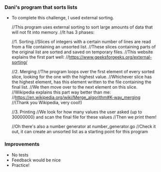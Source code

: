 

### Dani's program that sorts lists

- To complete this challenge, I used external sorting.

	//This program uses external sorting to sort large amounts of data that will not fit into memory.
	//It has 3 phases:

	//1. Sorting
	//Slices of integers with a certain number of lines are read from a file containing an unsorted list.
	//These slices containing parts of the original list are sorted and saved on temporary files.
	//This website explains the first part well:
	//https://www.geeksforgeeks.org/external-sorting/

	//2. Merging
	//The program loops over the first element of every sorted slice, looking for the one with the highest value.
	//Whichever slice has the highest element, has this element written to the file containing the final list.
	//We then move over to the next element on this slice.
	//Wikipedia explains this part way better than me:
	//https://en.wikipedia.org/wiki/Merge_algorithm#K-way_merging
	//(Thank you Wikipedia, very cool!)

	//3. Printing
	//We look for how many values the user asked (up to 30000000) and scan the final file for these values
	//Then we print them!

	//Oh there's also a number generator at number_generator.go
	//Check it out, it can create an unsorted list as a starting point for this program


### Improvements
- No tests
- Feedback would be nice
- Practice!
